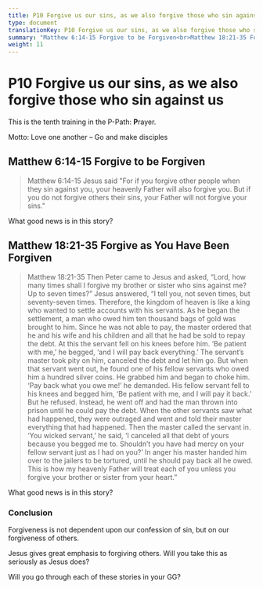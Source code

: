 ```yaml
---
title: P10 Forgive us our sins, as we also forgive those who sin against us
type: document
translationKey: P10 Forgive us our sins, as we also forgive those who sin against us
summary: "Matthew 6:14-15 Forgive to be Forgiven<br>Matthew 18:21-35 Forgive as You Have Been Forgiven"
weight: 11
---
```

# P10 Forgive us our sins, as we also forgive those who sin against us

This is the tenth training in the P-Path: **P**rayer.

Motto: Love one another – Go and make disciples

## Matthew 6:14-15 Forgive to be Forgiven

>   Matthew 6:14-15 Jesus said "For if you forgive other people when they sin against you, your heavenly Father will also forgive you. But if you do not forgive others their sins, your Father will not forgive your sins."

What good news is in this story?

## Matthew 18:21-35 Forgive as You Have Been Forgiven

>   Matthew 18:21-35 Then Peter came to Jesus and asked, “Lord, how many times shall I forgive my brother or sister who sins against me? Up to seven times?” Jesus answered, “I tell you, not seven times, but seventy-seven times. Therefore, the kingdom of heaven is like a king who wanted to settle accounts with his servants. As he began the settlement, a man who owed him ten thousand bags of gold was brought to him. Since he was not able to pay, the master ordered that he and his wife and his children and all that he had be sold to repay the debt. At this the servant fell on his knees before him. ‘Be patient with me,’ he begged, ‘and I will pay back everything.’ The servant’s master took pity on him, canceled the debt and let him go. But when that servant went out, he found one of his fellow servants who owed him a hundred silver coins. He grabbed him and began to choke him. ‘Pay back what you owe me!’ he demanded. His fellow servant fell to his knees and begged him, ‘Be patient with me, and I will pay it back.’ But he refused. Instead, he went off and had the man thrown into prison until he could pay the debt. When the other servants saw what had happened, they were outraged and went and told their master everything that had happened. Then the master called the servant in. ‘You wicked servant,’ he said, ‘I canceled all that debt of yours because you begged me to. Shouldn’t you have had mercy on your fellow servant just as I had on you?’ In anger his master handed him over to the jailers to be tortured, until he should pay back all he owed. This is how my heavenly Father will treat each of you unless you forgive your brother or sister from your heart.”

What good news is in this story?

### Conclusion

Forgiveness is not dependent upon our confession of sin, but on our forgiveness of others.

Jesus gives great emphasis to forgiving others. Will you take this as seriously as Jesus does?

Will you go through each of these stories in your GG?

